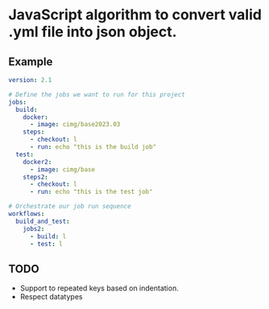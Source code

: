 # JavaScript algorithm to convert valid .yml file into json object.

## Example

```yml
version: 2.1

# Define the jobs we want to run for this project
jobs:
  build:
    docker:
      - image: cimg/base2023.03
    steps:
      - checkout: l
      - run: echo "this is the build job"
  test:
    docker2:
      - image: cimg/base
    steps2:
      - checkout: l
      - run: echo "this is the test job"

# Orchestrate our job run sequence
workflows:
  build_and_test:
    jobs2:
      - build: l
      - test: l
```

## TODO

- Support to repeated keys based on indentation.
- Respect datatypes
